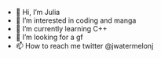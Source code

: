 - 👋 Hi, I’m Julia
- 👀 I’m interested in coding and manga
- 🌱 I’m currently learning C++
- 💞️ I’m looking for a gf
- 📫 How to reach me twitter @jwatermelonj

<!---
JuliaBGrenier/JuliaBGrenier is a ✨ special ✨ repository because its `README.md` (this file) appears on your GitHub profile.
You can click the Preview link to take a look at your changes.
--->
